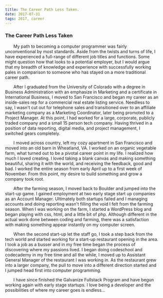 ```yaml
---
title: The Career Path Less Taken.
date: 2017-07-31
tags: 2017, career
---
```

<div class="blog">
<h3>The Career Path Less Taken</h3>
<p style="text-align: left;"> &nbsp;&nbsp;&nbsp;&nbsp;&nbsp;&nbsp; My path to becoming a computer programmer was fairly unconventional by most standards. Aside from the twists and turns of life, I have experienced a full-range of different job titles and functions. Some might question how that looks to a potential employer, but I would argue that my breadth of knowledge and experience with successfully working pales in comparison to someone who has stayed on a more traditional career path.</p>


<p style="text-align: left;"> &nbsp;&nbsp;&nbsp;&nbsp;&nbsp;&nbsp; After I graduated from the University of Colorado with a degree in Business Administration with an emphasize in Marketing and a certificate in International Business, I moved to San Francisco and began my career as an inside-sales rep for a commercial real estate listing service. Needless to say, I wasn't cut out for telephone sales and transitioned over to an affiliate marketing company as a Marketing Coordinator, later being promoted to a Project Manager. At this point, I had worked for a large, corporate, publicly traded company and a small 15 person tech company. Having thrived in a position of data reporting, digital media, and project management, I switched gears completely.</p>

<p style="text-align: left;"> &nbsp;&nbsp;&nbsp;&nbsp;&nbsp;&nbsp; I moved across country, left my cozy apartment in San Francisco and moved into an old barn in Wheatland, VA. I worked on an organic vegetable farm, what turned out to be a pivotal career point in my life. I realized how much I loved creating. I loved taking a blank canvas and making something beautiful, sharing it with the world, and receiving the feedback, good and bad. I worked the entire season from early April up to a first week of November. From this point, my desire to build something and grow a company took root.</p>

<p style="text-align: left;"> &nbsp;&nbsp;&nbsp;&nbsp;&nbsp;&nbsp; After the farming season, I moved back to Boulder and jumped into the start-up game. I gained employment at two early stage start up companies as an Account Manager. Ultimately both startups failed and I managing accounts and doing reporting wasn't filling the void I felt from the farming season. When I was working on the farm, I started a WordPress blog and began playing with css, html, and a little bit of php. Although different in the actual work done between coding and farming, there was a satisfaction with making something appear instantly on my computer screen.</p>

<p style="text-align: left;"> &nbsp;&nbsp;&nbsp;&nbsp;&nbsp;&nbsp; When the second start-up let the staff go, I took a step back from the tech world and started working for a start-up restaurant opening in the area. I took a job as a busser and in my free time began the process of discovering where my passions lived. I began doing codeschool and codecademy in my free time and all the while, I moved up to Assistant General Manager of the restaurant I was working in. As the restaurant grew into a larger company, the pull to move into a different direction started and I jumped head first into computer programming.</p>

<p style="text-align: left;"> &nbsp;&nbsp;&nbsp;&nbsp;&nbsp;&nbsp; I have since finished the Galvanize Fullstack Program and have begun working again with early stage startups. I love being a developer and the possibilities of where my career goes is endless...</p>
</div>
